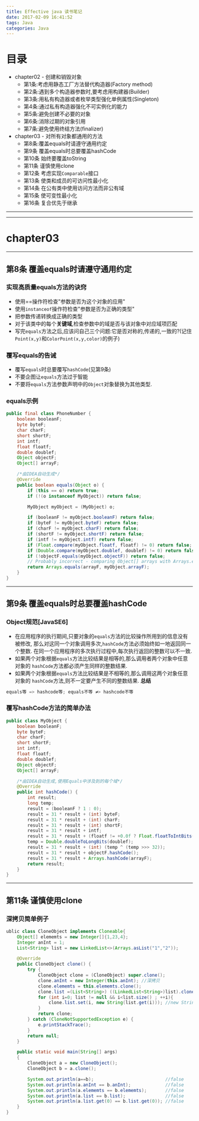 ```yaml
---
title: Effective java 读书笔记
date: 2017-02-09 16:41:52
tags: Java
categories: Java
---
```


# 目录
* chapter02 -  创建和销毁对象
    * 第1条:考虑用静态工厂方法替代构造器(Factory method)
    * 第2条:遇到多个构造器参数时,要考虑用构建器(Builder)
    * 第3条:用私有构造器或者枚举类型强化单例属性(Singleton)
    * 第4条:通过私有构造器强化不可实例化的能力
    * 第5条:避免创建不必要的对象
    * 第6条:消除过期的对象引用
    * 第7条:避免使用终结方法(finalizer)
* chapter03 - 对所有对象都通用的方法
    * 第8条:覆盖equals时请遵守通用约定
    * 第9条 覆盖equals时总要覆盖hashCode
    * 第10条 始终要覆盖toString
    * 第11条 谨慎使用clone
    * 第12条 考虑实现`Comparable`接口
    * 第13条 使类和成员的可访问性最小化
    * 第14条 在公有类中使用访问方法而非公有域
    * 第15条 使可变性最小化
    * 第16条 复合优先于继承
***
***
# chapter03
***
## 第8条 覆盖equals时请遵守通用约定

### 实现高质量equals方法的诀窍
* 使用==操作符检查"参数是否为这个对象的应用"
* 使用`instanceof`操作符检查"参数是否为正确的类型"
* 把参数传递转换成正确的类型
* 对于该类中的每个**关键域**,检查参数中的域是否与该对象中对应域项匹配
* 写完`equals`方法之后,应该问自己三个问题:它是否对称的,传递的,一致的?(记住`Point(x,y)`和`ColorPoint(x,y,color)`的例子)

### 覆写equals的告诫
* 覆写`equals`时总要覆写`hashCode`(见第9条)
* 不要企图让`equals`方法过于智能
* 不要将`equals`方法参数声明中的`Object`对象替换为其他类型.

### equals示例
```java
public final class PhoneNumber {
    boolean booleanF;
    byte byteF;
    char charF;
    short shortF;
    int intf;
    float floatf;
    double doublef;
    Object objectF;
    Object[] arrayF;

    /*由IDEA自动生成*/
    @Override
    public boolean equals(Object o) {
        if (this == o) return true;
        if (!(o instanceof MyObject)) return false;

        MyObject myObject = (MyObject) o;

        if (booleanF != myObject.booleanF) return false;
        if (byteF != myObject.byteF) return false;
        if (charF != myObject.charF) return false;
        if (shortF != myObject.shortF) return false;
        if (intf != myObject.intf) return false;
        if (Float.compare(myObject.floatf, floatf) != 0) return false;
        if (Double.compare(myObject.doublef, doublef) != 0) return false;
        if (!objectF.equals(myObject.objectF)) return false;
        // Probably incorrect - comparing Object[] arrays with Arrays.equals
        return Arrays.equals(arrayF, myObject.arrayF);
    }
}
```

***
## 第9条 覆盖equals时总要覆盖hashCode

### Object规范[JavaSE6]
* 在应用程序的执行期间,只要对象的`equals`方法的比较操作所用到的信息没有被修改,
那么对这同一个对象调用多次,`hashCode`方法必须始终如一地返回同一个整数.
在同一个应用程序的多次执行过程中,每次执行返回的整数可以不一致.
* 如果两个对象根据`equals`方法比较结果是相等的,那么调用者两个对象中任意对象的
`hashCode`方法都必须产生同样的整数结果.
* 如果两个对象根据`equals`方法比较结果是不相等的,那么调用这两个对象任意对象的
`hashCode`方法,则不一定要产生不同的整数结果.
**总结**
```java
equals等 => hashcode等; equals不等 ≠> hashcode不等
```

### 覆写hashCode方法的简单办法
```java
public class MyObject {
    boolean booleanF;
    byte byteF;
    char charF;
    short shortF;
    int intf;
    float floatf;
    double doublef;
    Object objectF;
    Object[] arrayF;

    /*由IDEA自动生成,使用Equals中涉及到的每个域*/
    @Override
    public int hashCode() {
        int result;
        long temp;
        result = (booleanF ? 1 : 0);
        result = 31 * result + (int) byteF;
        result = 31 * result + (int) charF;
        result = 31 * result + (int) shortF;
        result = 31 * result + intf;
        result = 31 * result + (floatf != +0.0f ? Float.floatToIntBits(floatf) : 0);
        temp = Double.doubleToLongBits(doublef);
        result = 31 * result + (int) (temp ^ (temp >>> 32));
        result = 31 * result + objectF.hashCode();
        result = 31 * result + Arrays.hashCode(arrayF);
        return result;
    }
}
```
***
## 第11条 谨慎使用clone
### 深拷贝简单例子
```java
ublic class CloneObject implements Cloneable{
    Object[] elememts = new Integer[]{1,23,4};
    Integer anInt = 1;
    List<String> list = new LinkedList<>(Arrays.asList("1","2"));

    @Override
    public CloneObject clone() {
        try {
            CloneObject clone = (CloneObject) super.clone();
            clone.anInt = new Integer(this.anInt); //深拷贝
            clone.elememts = this.elememts.clone();
            clone.list =(List<String>) ((LinkedList<String>)list).clone(); //浅拷贝
            for (int i=0; list != null && i<list.size() ; ++i){
                clone.list.set(i, new String(list.get(i))); //new String对String对象深拷贝.
            }
            return clone;
        } catch (CloneNotSupportedException e) {
            e.printStackTrace();
        }
        return null;
    }

    public static void main(String[] args)
    {
        CloneObject a = new CloneObject();
        CloneObject b = a.clone();

        System.out.println(a==b);                           //false
        System.out.println(a.anInt == b.anInt);             //false
        System.out.println(a.elememts == b.elememts);       //false
        System.out.println(a.list == b.list);               //false
        System.out.println(a.list.get(0) == b.list.get(0)); //false
    }
}
```